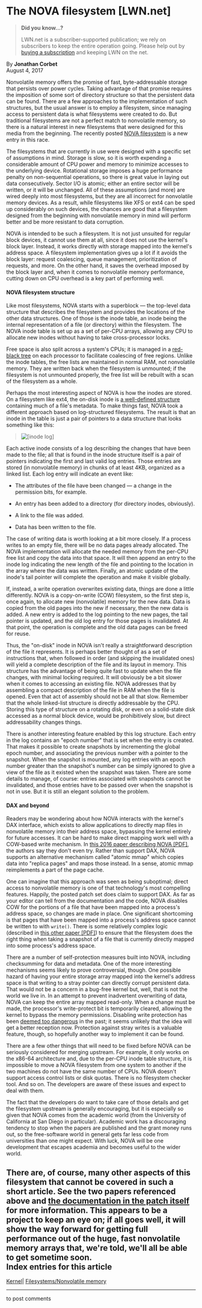 # The NOVA filesystem [LWN.net]

> **Did you know...?**
> 
> LWN.net is a subscriber-supported publication; we rely on subscribers to keep the entire operation going. Please help out by [buying a subscription](/Promo/nst-nag4/subscribe) and keeping LWN on the net. 

By **Jonathan Corbet**  
August 4, 2017 

Nonvolatile memory offers the promise of fast, byte-addressable storage that persists over power cycles. Taking advantage of that promise requires the imposition of some sort of directory structure so that the persistent data can be found. There are a few approaches to the implementation of such structures, but the usual answer is to employ a filesystem, since managing access to persistent data is what filesystems were created to do. But traditional filesystems are not a perfect match to nonvolatile memory, so there is a natural interest in new filesystems that were designed for this media from the beginning. The recently posted [NOVA filesystem](/Articles/729770/) is a new entry in this race. 

The filesystems that are currently in use were designed with a specific set of assumptions in mind. Storage is slow, so it is worth expending a considerable amount of CPU power and memory to minimize accesses to the underlying device. Rotational storage imposes a huge performance penalty on non-sequential operations, so there is great value in laying out data consecutively. Sector I/O is atomic; either an entire sector will be written, or it will be unchanged. All of these assumptions (and more) are wired deeply into most filesystems, but they are all incorrect for nonvolatile memory devices. As a result, while filesystems like XFS or ext4 can be sped up considerably on such devices, the chances are good that a filesystem designed from the beginning with nonvolatile memory in mind will perform better and be more resistant to data corruption. 

NOVA is intended to be such a filesystem. It is not just unsuited for regular block devices, it cannot use them at all, since it does not use the kernel's block layer. Instead, it works directly with storage mapped into the kernel's address space. A filesystem implementation gives up a lot if it avoids the block layer: request coalescing, queue management, prioritization of requests, and more. On the other hand, it saves the overhead imposed by the block layer and, when it comes to nonvolatile memory performance, cutting down on CPU overhead is a key part of performing well. 

#### NOVA filesystem structure

Like most filesystems, NOVA starts with a superblock — the top-level data structure that describes the filesystem and provides the locations of the other data structures. One of those is the inode table, an inode being the internal representation of a file (or directory) within the filesystem. The NOVA inode table is set up as a set of per-CPU arrays, allowing any CPU to allocate new inodes without having to take cross-processor locks. 

Free space is also split across a system's CPUs; it is managed in a [red-black tree](/Articles/184495/) on each processor to facilitate coalescing of free regions. Unlike the inode tables, the free lists are maintained in normal RAM, not nonvolatile memory. They are written back when the filesystem is unmounted; if the filesystem is not unmounted properly, the free list will be rebuilt with a scan of the filesystem as a whole. 

Perhaps the most interesting aspect of NOVA is how the inodes are stored. On a filesystem like ext4, the on-disk inode is [a well-defined structure](http://elixir.free-electrons.com/linux/v4.12/source/fs/ext4/ext4.h#L716) containing much of a file's metadata. To make things fast, NOVA took a different approach based on log-structured filesystems. The result is that an inode in the table is just a pair of pointers to a data structure that looks something like this: 

> ![\[inode log\]](https://static.lwn.net/images/2017/nova-inode.png)

Each active inode consists of a log describing the changes that have been made to the file; all that is found in the inode structure itself is a pair of pointers indicating the first and last valid log entries. Those entries are stored (in nonvolatile memory) in chunks of at least 4KB, organized as a linked list. Each log entry will indicate an event like: 

  * The attributes of the file have been changed — a change in the permission bits, for example. 

  * An entry has been added to a directory (for directory inodes, obviously). 

  * A link to the file was added. 

  * Data has been written to the file. 




The case of writing data is worth looking at a bit more closely. If a process writes to an empty file, there will be no data pages already allocated. The NOVA implementation will allocate the needed memory from the per-CPU free list and copy the data into that space. It will then append an entry to the inode log indicating the new length of the file and pointing to the location in the array where the data was written. Finally, an atomic update of the inode's tail pointer will complete the operation and make it visible globally. 

If, instead, a write operation overwrites existing data, things are done a little differently. NOVA is a copy-on-write (COW) filesystem, so the first step is, once again, to allocate new (nonvolatile) memory for the new data. Data is copied from the old pages into the new if necessary, then the new data is added. A new entry is added to the log pointing to the new pages, the tail pointer is updated, and the old log entry for those pages is invalidated. At that point, the operation is complete and the old data pages can be freed for reuse. 

Thus, the "on-disk" inode in NOVA isn't really a straightforward description of the file it represents. It is perhaps better thought of as a set of instructions that, when followed in order (and skipping the invalidated ones) will yield a complete description of the file and its layout in memory. This structure has the advantage of being quite fast to update when the file changes, with minimal locking required. It will obviously be a bit slower when it comes to accessing an existing file. NOVA addresses that by assembling a compact description of the file in RAM when the file is opened. Even that act of assembly should not be all that slow. Remember that the whole linked-list structure is directly addressable by the CPU. Storing this type of structure on a rotating disk, or even on a solid-state disk accessed as a normal block device, would be prohibitively slow, but direct addressability changes things. 

There is another interesting feature enabled by this log structure. Each entry in the log contains an "epoch number" that is set when the entry is created. That makes it possible to create snapshots by incrementing the global epoch number, and associating the previous number with a pointer to the snapshot. When the snapshot is mounted, any log entries with an epoch number greater than the snapshot's number can be simply ignored to give a view of the file as it existed when the snapshot was taken. There are some details to manage, of course: entries associated with snapshots cannot be invalidated, and those entries have to be passed over when the snapshot is not in use. But it is still an elegant solution to the problem. 

#### DAX and beyond

Readers may be wondering about how NOVA interacts with the kernel's DAX interface, which exists to allow applications to directly map files in nonvolatile memory into their address space, bypassing the kernel entirely for future accesses. It can be hard to make direct mapping work well with a COW-based write mechanism. In [this 2016 paper describing NOVA [PDF]](http://cseweb.ucsd.edu/~swanson/papers/FAST2016NOVA.pdf), the authors say they don't even try. Rather than support DAX, NOVA supports an alternative mechanism called "atomic mmap" which copies data into "replica pages" and maps those instead. In a sense, atomic mmap reimplements a part of the page cache. 

One can imagine that this approach was seen as being suboptimal; direct access to nonvolatile memory is one of that technology's most compelling features. Happily, the posted patch set does claim to support DAX. As far as your editor can tell from the documentation and the code, NOVA disables COW for the portions of a file that have been mapped into a process's address space, so changes are made in place. One significant shortcoming is that pages that have been mapped into a process's address space cannot be written to with `write()`. There is some relatively complex logic (described in [this other paper [PDF]](http://cseweb.ucsd.edu/~swanson/papers/TechReport2017HardenedNOVA.pdf)) to ensure that the filesystem does the right thing when taking a snapshot of a file that is currently directly mapped into some process's address space. 

There are a number of self-protection measures built into NOVA, including checksumming for data and metadata. One of the more interesting mechanisms seems likely to prove controversial, though. One possible hazard of having your entire storage array mapped into the kernel's address space is that writing to a stray pointer can directly corrupt persistent data. That would not be a concern in a bug-free kernel but, well, that is not the world we live in. In an attempt to prevent inadvertent overwriting of data, NOVA can keep the entire array mapped read-only. When a change must be made, the processor's write-protect bit is temporarily cleared, allowing the kernel to bypass the memory permissions. Disabling write protection has been [deemed too dangerous](/Articles/724319/) in the past; it seems unlikely that the idea will get a better reception now. Protection against stray writes is a valuable feature, though, so hopefully another way to implement it can be found. 

There are a few other things that will need to be fixed before NOVA can be seriously considered for merging upstream. For example, it only works on the x86-64 architecture and, due to the per-CPU inode table structure, it is impossible to move a NOVA filesystem from one system to another if the two machines do not have the same number of CPUs. NOVA doesn't support access control lists or disk quotas. There is no filesystem checker tool. And so on. The developers are aware of these issues and expect to deal with them. 

The fact that the developers do want to take care of those details and get the filesystem upstream is generally encouraging, but it is especially so given that NOVA comes from the academic world (from the University of California at San Diego in particular). Academic work has a discouraging tendency to stop when the papers are published and the grant money runs out, so the free-software world in general gets far less code from universities than one might expect. With luck, NOVA will be one development that escapes academia and becomes useful to the wider world. 

There are, of course, many other aspects of this filesystem that cannot be covered in such a short article. See the two papers referenced above and [the documentation in the patch itself](/Articles/729920/) for more information. This appears to be a project to keep an eye on; if all goes well, it will show the way forward for getting full performance out of the huge, fast nonvolatile memory arrays that, we're told, we'll all be able to get sometime soon.  
Index entries for this article  
---  
[Kernel](/Kernel/Index)| [Filesystems/Nonvolatile memory](/Kernel/Index#Filesystems-Nonvolatile_memory)  
  


* * *

to post comments 
